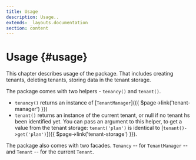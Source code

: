 ```yaml
---
title: Usage
description: Usage..
extends: _layouts.documentation
section: content
---
```


# Usage {#usage}

This chapter describes usage of the package. That includes creating tenants, deleting tenants, storing data in the tenant storage.

The package comes with two helpers - `tenancy()` and `tenant()`.
- `tenancy()` returns an instance of [`TenantManager`]({{ $page->link('tenant-manager') }})
- `tenant()` returns an instance of the current tenant, or null if no tenant hs been identified yet. You can pass an argument to this helper, to get a value from the tenant storage: `tenant('plan')` is identical to [`tenant()->get('plan')`]({{ $page->link('tenant-storage') }}).

The package also comes with two facades. `Tenancy` -- for `TenantManager` -- and `Tenant` -- for the current `Tenant`.
